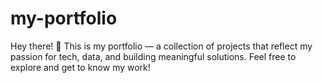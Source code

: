 # my-portfolio
Hey there! 👋 This is my portfolio — a collection of projects that reflect my passion for tech, data, and building meaningful solutions. Feel free to explore and get to know my work!
